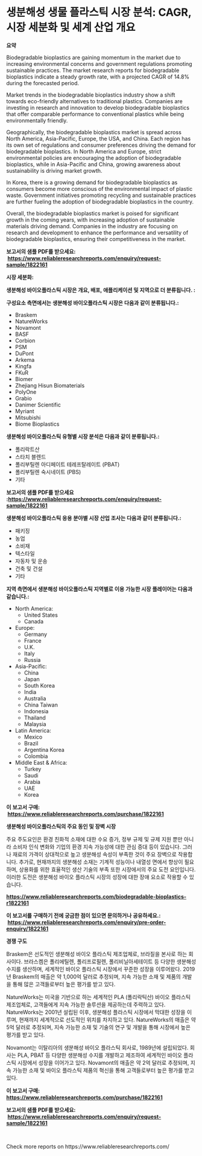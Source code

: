 <p><h1>생분해성 생물 플라스틱 시장 분석: CAGR, 시장 세분화 및 세계 산업 개요</h1></p><p><strong>요약</strong></p>
<p><p>Biodegradable bioplastics are gaining momentum in the market due to increasing environmental concerns and government regulations promoting sustainable practices. The market research reports for biodegradable bioplastics indicate a steady growth rate, with a projected CAGR of 14.8% during the forecasted period.</p><p>Market trends in the biodegradable bioplastics industry show a shift towards eco-friendly alternatives to traditional plastics. Companies are investing in research and innovation to develop biodegradable bioplastics that offer comparable performance to conventional plastics while being environmentally friendly.</p><p>Geographically, the biodegradable bioplastics market is spread across North America, Asia-Pacific, Europe, the USA, and China. Each region has its own set of regulations and consumer preferences driving the demand for biodegradable bioplastics. In North America and Europe, strict environmental policies are encouraging the adoption of biodegradable bioplastics, while in Asia-Pacific and China, growing awareness about sustainability is driving market growth.</p><p>In Korea, there is a growing demand for biodegradable bioplastics as consumers become more conscious of the environmental impact of plastic waste. Government initiatives promoting recycling and sustainable practices are further fueling the adoption of biodegradable bioplastics in the country.</p><p>Overall, the biodegradable bioplastics market is poised for significant growth in the coming years, with increasing adoption of sustainable materials driving demand. Companies in the industry are focusing on research and development to enhance the performance and versatility of biodegradable bioplastics, ensuring their competitiveness in the market.</p></p>
<p><strong>보고서의 샘플 PDF를 받으세요: &nbsp;<a href="https://www.reliableresearchreports.com/enquiry/request-sample/1822161">https://www.reliableresearchreports.com/enquiry/request-sample/1822161</a></strong></p>
<p><strong>시장 세분화:</strong></p>
<p><strong> 생분해성 바이오플라스틱 시장은 개요, 배포, 애플리케이션 및 지역으로 더 분류됩니다. :</strong></p>
<p><strong>구성요소 측면에서는 생분해성 바이오플라스틱 시장은 다음과 같이 분류됩니다.:</strong></p>
<p><ul><li>Braskem</li><li>NatureWorks</li><li>Novamont</li><li>BASF</li><li>Corbion</li><li>PSM</li><li>DuPont</li><li>Arkema</li><li>Kingfa</li><li>FKuR</li><li>Biomer</li><li>Zhejiang Hisun Biomaterials</li><li>PolyOne</li><li>Grabio</li><li>Danimer Scientific</li><li>Myriant</li><li>Mitsubishi</li><li>Biome Bioplastics</li></ul></p>
<p><strong> 생분해성 바이오플라스틱 유형별 시장 분석은 다음과 같이 분류됩니다.:</strong></p>
<p><ul><li>폴리락트산</li><li>스타치 블렌드</li><li>폴리부틸렌 아디페이트 테레프탈레이트 (PBAT)</li><li>폴리부틸렌 숙시네이트 (PBS)</li><li>기타</li></ul></p>
<p><strong>보고서의 샘플 PDF를 받으세요 :<a href="https://www.reliableresearchreports.com/enquiry/request-sample/1822161">https://www.reliableresearchreports.com/enquiry/request-sample/1822161</a></strong></p>
<p><strong> 생분해성 바이오플라스틱 응용 분야별 시장 산업 조사는 다음과 같이 분류됩니다.:</strong></p>
<p><ul><li>패키징</li><li>농업</li><li>소비재</li><li>텍스타일</li><li>자동차 및 운송</li><li>건축 및 건설</li><li>기타</li></ul></p>
<p><strong>지역 측면에서 생분해성 바이오플라스틱 지역별로 이용 가능한 시장 플레이어는 다음과 같습니다.:</strong></p>
<p><ul>
    <li>
        North America:
        <ul>
            <li>United States</li>
            <li>Canada</li>
        </ul>
    </li>
    <li>
        Europe:
        <ul>
            <li>Germany</li>
            <li>France</li>
            <li>U.K.</li>
            <li>Italy</li>
            <li>Russia</li>
        </ul>
    </li>
    <li>
        Asia-Pacific:
        <ul>
            <li>China</li>
            <li>Japan</li>
            <li>South Korea</li>
            <li>India</li>
            <li>Australia</li>
            <li>China Taiwan</li>
            <li>Indonesia</li>
            <li>Thailand</li>
            <li>Malaysia</li>
        </ul>
    </li>
    <li>
        Latin America:
        <ul>
            <li>Mexico</li>
            <li>Brazil</li>
            <li>Argentina Korea</li>
            <li>Colombia</li>
        </ul>
    </li>
    <li>
        Middle East & Africa:
        <ul>
            <li>Turkey</li>
            <li>Saudi</li>
            <li>Arabia</li>
            <li>UAE</li>
            <li>Korea</li>
        </ul>
    </li>
    </ul></p>
<p><strong>이 보고서 구매: &nbsp;<a href="https://www.reliableresearchreports.com/purchase/1822161">https://www.reliableresearchreports.com/purchase/1822161</a></strong></p>
<p><strong>생분해성 바이오플라스틱의 주요 동인 및 장벽 시장</strong></p>
<p><p>주요 주도요인은 환경 친화적 소재에 대한 수요 증가, 정부 규제 및 규제 지원 뿐만 아니라 소비자 인식 변화와 기업의 환경 지속 가능성에 대한 관심 증대 등이 있습니다. 그러나 재료의 가격이 상대적으로 높고 생분해성 속성이 부족한 것이 주요 장벽으로 작용합니다. 추가로, 현재까지의 생분해성 소재는 기계적 성능이나 내열성 면에서 향상이 필요하며, 상용화를 위한 효율적인 생산 기술의 부족 또한 시장에서의 주요 도전 요인입니다. 이러한 도전은 생분해성 바이오 플라스틱 시장의 성장에 대한 장애 요소로 작용할 수 있습니다.</p></p>
<p><strong><a href="https://www.reliableresearchreports.com/biodegradable-bioplastics-r1822161">https://www.reliableresearchreports.com/biodegradable-bioplastics-r1822161</a></strong></p>
<p><strong>이 보고서를 구매하기 전에 궁금한 점이 있으면 문의하거나 공유하세요.: &nbsp;<a href="https://www.reliableresearchreports.com/enquiry/pre-order-enquiry/1822161">https://www.reliableresearchreports.com/enquiry/pre-order-enquiry/1822161</a></strong></p>
<p><strong>경쟁 구도</strong></p>
<p><p>Braskem은 선도적인 생분해성 바이오 플라스틱 제조업체로, 브라질을 본사로 하는 회사이다. 브라스켐은 폴리에틸렌, 폴리프로필렌, 폴리비닐아세테이트 등 다양한 생분해성 수지를 생산하며, 세계적인 바이오 플라스틱 시장에서 꾸준한 성장을 이루어왔다. 2019년 Braskem의 매출은 약 1,000억 달러로 추정되며, 지속 가능한 소재 및 제품의 개발을 통해 많은 고객들로부터 높은 평가를 받고 있다.</p><p>NatureWorks는 미국을 기반으로 하는 세계적인 PLA (폴리락틱산) 바이오 플라스틱 제조업체로, 고객들에게 지속 가능한 솔루션을 제공하는데 주력하고 있다. NatureWorks는 2001년 설립된 이후, 생분해성 플라스틱 시장에서 막대한 성장을 이루며, 현재까지 세계적으로 선도적인 위치를 차지하고 있다. NatureWorks의 매출은 약 5억 달러로 추정되며, 지속 가능한 소재 및 기술의 연구 및 개발을 통해 시장에서 높은 평가를 받고 있다.</p><p>Novamont는 이탈리아의 생분해성 바이오 플라스틱 회사로, 1989년에 설립되었다. 회사는 PLA, PBAT 등 다양한 생분해성 수지를 개발하고 제조하여 세계적인 바이오 플라스틱 시장에서 성장을 이어가고 있다. Novamont의 매출은 약 2억 달러로 추정되며, 지속 가능한 소재 및 바이오 플라스틱 제품의 혁신을 통해 고객들로부터 높은 평가를 받고 있다.</p></p>
<p><strong>이 보고서 구매: &nbsp; <a href="https://www.reliableresearchreports.com/purchase/1822161">https://www.reliableresearchreports.com/purchase/1822161</a></strong></p>
<p><strong>보고서의 샘플 PDF를 받으세요: &nbsp;<a href="https://www.reliableresearchreports.com/enquiry/request-sample/1822161">https://www.reliableresearchreports.com/enquiry/request-sample/1822161</a></strong><strong></strong></p>
<p>&nbsp;</p>
<p>Check more reports on https://www.reliableresearchreports.com/</p>